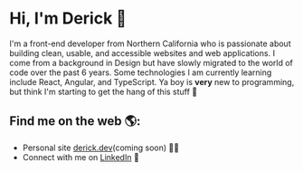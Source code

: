 # Hi, I'm Derick 👋

I'm a front-end developer from Northern California who is passionate about building clean, usable, and accessible websites and web applications. I come from a background in Design but have slowly migrated to the world of code over the past 6 years. Some technologies I am currently learning include React, Angular, and TypeScript. Ya boy is **very** new to programming, but think I'm starting to get the hang of this stuff 🧐  


## Find me on the web 🌎:
- Personal site <a href="https://www.derick.dev">derick.dev</a>(coming soon) 👨‍💻
- Connect with me on <a href="https://www.linkedin.com/in/derickmoncado/">LinkedIn</a> 💼
